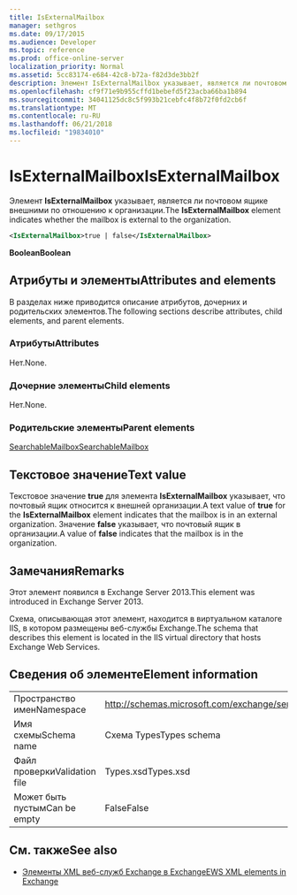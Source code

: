 ```yaml
---
title: IsExternalMailbox
manager: sethgros
ms.date: 09/17/2015
ms.audience: Developer
ms.topic: reference
ms.prod: office-online-server
localization_priority: Normal
ms.assetid: 5cc83174-e684-42c8-b72a-f82d3de3bb2f
description: Элемент IsExternalMailbox указывает, является ли почтовом ящике внешними по отношению к организации.
ms.openlocfilehash: cf9f71e9b955cffd1bebefd5f23acba66ba1b894
ms.sourcegitcommit: 34041125dc8c5f993b21cebfc4f8b72f0fd2cb6f
ms.translationtype: MT
ms.contentlocale: ru-RU
ms.lasthandoff: 06/21/2018
ms.locfileid: "19834010"
---
```

# <a name="isexternalmailbox"></a><span data-ttu-id="470ce-103">IsExternalMailbox</span><span class="sxs-lookup"><span data-stu-id="470ce-103">IsExternalMailbox</span></span>

<span data-ttu-id="470ce-104">Элемент **IsExternalMailbox** указывает, является ли почтовом ящике внешними по отношению к организации.</span><span class="sxs-lookup"><span data-stu-id="470ce-104">The **IsExternalMailbox** element indicates whether the mailbox is external to the organization.</span></span> 
  
```XML
<IsExternalMailbox>true | false</IsExternalMailbox>
```

 <span data-ttu-id="470ce-105">**Boolean**</span><span class="sxs-lookup"><span data-stu-id="470ce-105">**Boolean**</span></span>
## <a name="attributes-and-elements"></a><span data-ttu-id="470ce-106">Атрибуты и элементы</span><span class="sxs-lookup"><span data-stu-id="470ce-106">Attributes and elements</span></span>

<span data-ttu-id="470ce-107">В разделах ниже приводится описание атрибутов, дочерних и родительских элементов.</span><span class="sxs-lookup"><span data-stu-id="470ce-107">The following sections describe attributes, child elements, and parent elements.</span></span>
  
### <a name="attributes"></a><span data-ttu-id="470ce-108">Атрибуты</span><span class="sxs-lookup"><span data-stu-id="470ce-108">Attributes</span></span>

<span data-ttu-id="470ce-109">Нет.</span><span class="sxs-lookup"><span data-stu-id="470ce-109">None.</span></span>
  
### <a name="child-elements"></a><span data-ttu-id="470ce-110">Дочерние элементы</span><span class="sxs-lookup"><span data-stu-id="470ce-110">Child elements</span></span>

<span data-ttu-id="470ce-111">Нет.</span><span class="sxs-lookup"><span data-stu-id="470ce-111">None.</span></span>
  
### <a name="parent-elements"></a><span data-ttu-id="470ce-112">Родительские элементы</span><span class="sxs-lookup"><span data-stu-id="470ce-112">Parent elements</span></span>

[<span data-ttu-id="470ce-113">SearchableMailbox</span><span class="sxs-lookup"><span data-stu-id="470ce-113">SearchableMailbox</span></span>](searchablemailbox.md)
  
## <a name="text-value"></a><span data-ttu-id="470ce-114">Текстовое значение</span><span class="sxs-lookup"><span data-stu-id="470ce-114">Text value</span></span>

<span data-ttu-id="470ce-115">Текстовое значение **true** для элемента **IsExternalMailbox** указывает, что почтовый ящик относится к внешней организации.</span><span class="sxs-lookup"><span data-stu-id="470ce-115">A text value of **true** for the **IsExternalMailbox** element indicates that the mailbox is in an external organization.</span></span> <span data-ttu-id="470ce-116">Значение **false** указывает, что почтовый ящик в организации.</span><span class="sxs-lookup"><span data-stu-id="470ce-116">A value of **false** indicates that the mailbox is in the organization.</span></span> 
  
## <a name="remarks"></a><span data-ttu-id="470ce-117">Замечания</span><span class="sxs-lookup"><span data-stu-id="470ce-117">Remarks</span></span>

<span data-ttu-id="470ce-118">Этот элемент появился в Exchange Server 2013.</span><span class="sxs-lookup"><span data-stu-id="470ce-118">This element was introduced in Exchange Server 2013.</span></span>
  
<span data-ttu-id="470ce-119">Схема, описывающая этот элемент, находится в виртуальном каталоге IIS, в котором размещены веб-службы Exchange.</span><span class="sxs-lookup"><span data-stu-id="470ce-119">The schema that describes this element is located in the IIS virtual directory that hosts Exchange Web Services.</span></span>
  
## <a name="element-information"></a><span data-ttu-id="470ce-120">Сведения об элементе</span><span class="sxs-lookup"><span data-stu-id="470ce-120">Element information</span></span>

|||
|:-----|:-----|
|<span data-ttu-id="470ce-121">Пространство имен</span><span class="sxs-lookup"><span data-stu-id="470ce-121">Namespace</span></span>  <br/> |http://schemas.microsoft.com/exchange/services/2006/types  <br/> |
|<span data-ttu-id="470ce-122">Имя схемы</span><span class="sxs-lookup"><span data-stu-id="470ce-122">Schema name</span></span>  <br/> |<span data-ttu-id="470ce-123">Схема Types</span><span class="sxs-lookup"><span data-stu-id="470ce-123">Types schema</span></span>  <br/> |
|<span data-ttu-id="470ce-124">Файл проверки</span><span class="sxs-lookup"><span data-stu-id="470ce-124">Validation file</span></span>  <br/> |<span data-ttu-id="470ce-125">Types.xsd</span><span class="sxs-lookup"><span data-stu-id="470ce-125">Types.xsd</span></span>  <br/> |
|<span data-ttu-id="470ce-126">Может быть пустым</span><span class="sxs-lookup"><span data-stu-id="470ce-126">Can be empty</span></span>  <br/> |<span data-ttu-id="470ce-127">False</span><span class="sxs-lookup"><span data-stu-id="470ce-127">False</span></span>  <br/> |
   
## <a name="see-also"></a><span data-ttu-id="470ce-128">См. также</span><span class="sxs-lookup"><span data-stu-id="470ce-128">See also</span></span>



- [<span data-ttu-id="470ce-129">Элементы XML веб-служб Exchange в Exchange</span><span class="sxs-lookup"><span data-stu-id="470ce-129">EWS XML elements in Exchange</span></span>](ews-xml-elements-in-exchange.md)

